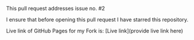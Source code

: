 This pull request addresses issue no. #2

I ensure that before opening this pull request I have starred this repository.

Live link of GitHub Pages for my Fork is:
[Live link](provide live link here)
